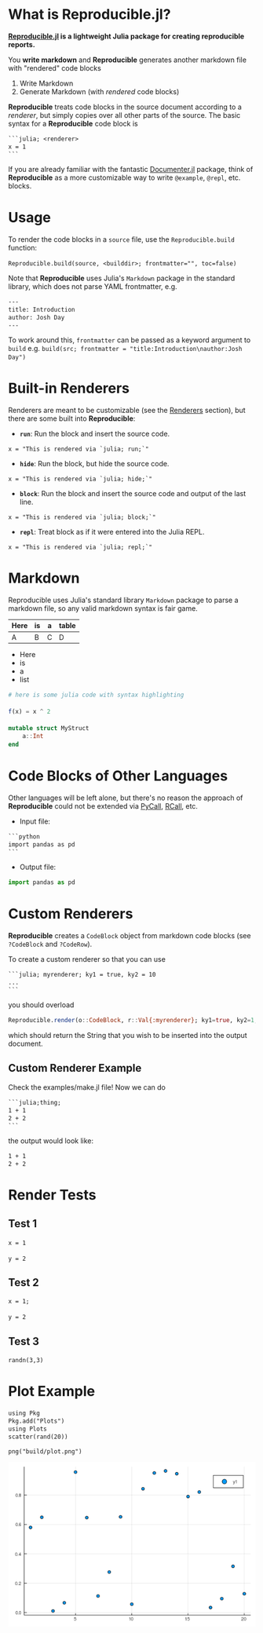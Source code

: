 # What is Reproducible.jl?

**[Reproducible.jl](https://github.com/joshday/Reproducible.jl) is a lightweight Julia package for creating reproducible reports.** 

You **write markdown** and **Reproducible** generates another markdown file with "rendered" code blocks

1. Write Markdown
2. Generate Markdown (with *rendered* code blocks)

**Reproducible** treats code blocks in the source document according to a *renderer*,
but simply copies over all other parts of the source.
The basic syntax for a **Reproducible** code block is

````
```julia; <renderer>
x = 1
```
````

If you are already familiar with the fantastic [Documenter.jl](https://github.com/JuliaDocs/Documenter.jl) 
package, think of **Reproducible** as a more customizable way to write `@example`, `@repl`, etc. blocks.

# Usage

To render the code blocks in a `source` file, use the `Reproducible.build` function:

`Reproducible.build(source, <builddir>; frontmatter="", toc=false)`

Note that **Reproducible** uses Julia's `Markdown` package in the standard library, which does not parse
YAML frontmatter, e.g.

```
---
title: Introduction
author: Josh Day
---
```

To work around this, `frontmatter` can be passed as a keyword argument to `build` e.g.
`build(src; frontmatter = "title:Introduction\nauthor:Josh Day")`

# Built-in Renderers

Renderers are meant to be customizable (see the [Renderers](renderers.md) section), but there are some
built into **Reproducible**:

- **`run`**: Run the block and insert the source code.
```julia; run;
x = "This is rendered via `julia; run;`"
```

- **`hide`**: Run the block, but hide the source code.
```julia; hide;
x = "This is rendered via `julia; hide;`"
```

- **`block`**: Run the block and insert the source code and output of the last line.
```julia; block;
x = "This is rendered via `julia; block;`"
```

- **`repl`**: Treat block as if it were entered into the Julia REPL.
```julia; repl;
x = "This is rendered via `julia; repl;`"
```

# Markdown

Reproducible uses Julia's standard library `Markdown` package to parse a markdown file, so any 
valid markdown syntax is fair game.  

| Here | is | a | table |
|------|----|---|-------|
| A    | B  | C | D     |

- Here
- is
- a
- list

```julia
# here is some julia code with syntax highlighting

f(x) = x ^ 2

mutable struct MyStruct
    a::Int
end
```

# Code Blocks of Other Languages

Other languages will be left alone, but there's no reason the approach of **Reproducible**
could not be extended via [PyCall](https://github.com/JuliaPy/PyCall.jl), 
[RCall](https://github.com/JuliaInterop/RCall.jl), etc.

- Input file:
````
```python
import pandas as pd
```
````
- Output file:
  
```python
import pandas as pd
```

# Custom Renderers

**Reproducible** creates a `CodeBlock` object from markdown code blocks (see `?CodeBlock` and `?CodeRow`).

To create a custom renderer so that you can use 

````
```julia; myrenderer; ky1 = true, ky2 = 10
...
```
````

you should overload

```julia
Reproducible.render(o::CodeBlock, r::Val{:myrenderer}; ky1=true, ky2=1, kw...)
```

which should return the String that you wish to be inserted into the output document.

## Custom Renderer Example

Check the examples/make.jl file!  Now we can do

````
```julia;thing;
1 + 1
2 + 2
```
````

the output would look like:

```julia; thing;
1 + 1
2 + 2
```

# Render Tests

## Test 1

```julia; testall;
x = 1

y = 2
```

## Test 2

```julia; testall;
x = 1;

y = 2
```

## Test 3

```julia; testall;
randn(3,3)
```

# Plot Example

```julia; run
using Pkg
Pkg.add("Plots")
using Plots
scatter(rand(20))
```

```julia; hide
png("build/plot.png")
```

![](plot.png)